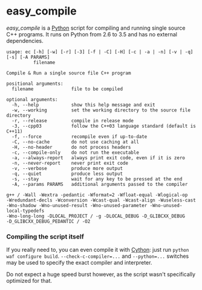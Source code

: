 # easy_compile #

*easy_compile* is a [Python](https://python.org) script for compiling and running single source C++
programs. It runs on Python from 2.6 to 3.5 and has no external dependencies.

    usage: ec [-h] [-w] [-r] [-3] [-f | -C] [-H] [-c | -a | -n] [-v | -q] [-s] [-A PARAMS]
              filename

    Compile & Run a single source file C++ program

    positional arguments:
      filename              file to be compiled

    optional arguments:
      -h, --help            show this help message and exit
      -w, --working         set the working directory to the source file directory
      -r, --release         compile in release mode
      -3, --cpp03           follow the C++03 language standard (default is C++11)
      -f, --force           recompile even if up-to-date
      -C, --no-cache        do not use caching at all
      -H, --no-header       do not process headers
      -c, --compile-only    do not run the executable
      -a, --always-report   always print exit code, even if it is zero
      -n, --never-report    never print exit code
      -v, --verbose         produce more output
      -q, --quiet           produce less output
      -s, --stay            wait for any key to be pressed at the end
      -A, --params PARAMS   additional arguments passed to the compiler

    g++ / -Wall -Wextra -pedantic -Wformat=2 -Wfloat-equal -Wlogical-op
    -Wredundant-decls -Wconversion -Wcast-qual -Wcast-align -Wuseless-cast
    -Wno-shadow -Wno-unused-result -Wno-unused-parameter -Wno-unused-local-typedefs
    -Wno-long-long -DLOCAL_PROJECT / -g -DLOCAL_DEBUG -D_GLIBCXX_DEBUG
    -D_GLIBCXX_DEBUG_PEDANTIC / -O2

### Compiling the script itself ###

If you really need to, you can even compile it with [Cython](http://cython.org): just run
`python waf configure build`. `--check-c-compiler=...` and `--python=...` switches may be used to
specify the exact compiler and interpreter.

Do not expect a huge speed burst however, as the script wasn't specifically optimized for that.
